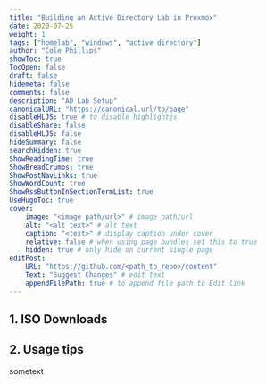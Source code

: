 ```yaml
---
title: "Building an Active Directory Lab in Proxmox"
date: 2020-07-25
weight: 1
tags: ["homelab", "windows", "active directory"]
author: "Cole Phillips"
showToc: true
TocOpen: false
draft: false
hidemeta: false
comments: false
description: "AD Lab Setup"
canonicalURL: "https://canonical.url/to/page"
disableHLJS: true # to disable highlightjs
disableShare: false
disableHLJS: false
hideSummary: false
searchHidden: true
ShowReadingTime: true
ShowBreadCrumbs: true
ShowPostNavLinks: true
ShowWordCount: true
ShowRssButtonInSectionTermList: true
UseHugoToc: true
cover:
    image: "<image path/url>" # image path/url
    alt: "<alt text>" # alt text
    caption: "<text>" # display caption under cover
    relative: false # when using page bundles set this to true
    hidden: true # only hide on current single page
editPost:
    URL: "https://github.com/<path_to_repo>/content"
    Text: "Suggest Changes" # edit text
    appendFilePath: true # to append file path to Edit link
---
```


## 1. ISO Downloads

## 2. Usage tips

sometext

